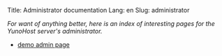 Title: Administrator documentation
Lang: en
Slug: administrator

*For want of anything better, here is an index of interesting pages for the YunoHost server's administrator.*

* [demo admin page]({filename}/pages/administrator/admin.md)
